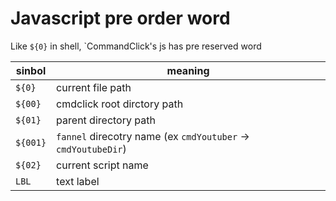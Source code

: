 # Javascript pre order word

Like `${0}` in shell, `CommandClick's js  has pre reserved word


| sinbol | meaning |
| --------- | --------- |
| `${0}` | current file path |
| `${00}` | cmdclick root dirctory path |
| `${01}` | parent directory path |
| `${001}` | `fannel` direcotry name (ex `cmdYoutuber` -> `cmdYoutubeDir`) |
| `${02}` | current script name |
| `LBL` | text label |

